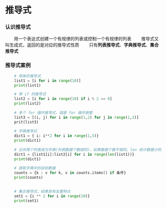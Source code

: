 # 推导式
### 认识推导式
&emsp;&emsp;用一个表达式创建一个有规律的列表或控制一个有规律的列表
&emsp;&emsp;推导式又叫生成式，返回的是对应的推导式性质
&emsp;&emsp;只有**列表推导式**、**字典推导式**、**集合推导式**

### 推导式案例

```python
    # 简单的推导式 
    list1 = [i for i in range(10)]
    print(list1)

    # 带 if 的推导式
    list2 = [i for i in range(10) if i % 2 == 0]
    print(list2)
    
    # 多个 for 循环推导式，就是 for 循环嵌套
    list3 = [(i, j) for i in range(1,2) for j in range(1,3)]
    prit(list3)
    
    # 字典推导式
    dict1 = { i: i**2 for i in range(1,5)}
    print(dict1)
    
    # 合并两个列表成为字典(列表数据个数相同)，如果数据个数不相同，len 统计数据少的列表
    dict1 = {list1[i]:list2[i] for i in range(len(list1))}
    print(dict1)
    
    # 提取字典中的目标数据
    counts = {k : v for k, v in counts.items() if 条件}
    print(counts)
    
   
    # 集合推导式，结果具有去重特点
    set1 = {i ** 2 for i in range(10)}
    print(set1) 
```


 


